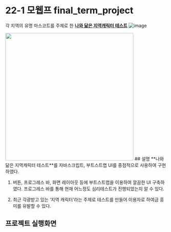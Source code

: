 # 22-1 모웹프 final_term_project
각 지역의 유명 마스코트를 주제로 한 [**나와 닮은 지역캐릭터 테스트**](https://mycharacter.netlify.app/)
![image](https://user-images.githubusercontent.com/71385038/216827242-de24ef0f-a58b-4a74-9da3-c58a834279bb.png)

<img src="https://user-images.githubusercontent.com/71385038/216827242-de24ef0f-a58b-4a74-9da3-c58a834279bb.png" width="400" height="400"/>
## 설명
**나와 닮은 지역캐릭터 테스트**를 자바스크립트, 부트스트랩 UI를 중점적으로 사용하여 구현하였다.

1. 버튼, 프로그레스 바, 화면 레이아웃 등에 부트스트랩을 이용하여 깔끔한 UI 구축하였다. 프로그레스 바를 통해 현재 어느정도 심리테스트가 진행되었는지 알 수 있다.

2. 최근 각광받고 있는 ‘지역 캐릭터’라는 주제로 테스트를 만들어 이용자로 하여금 흥미를 유발할 수 있다.

## 프로젝트 실행화면
